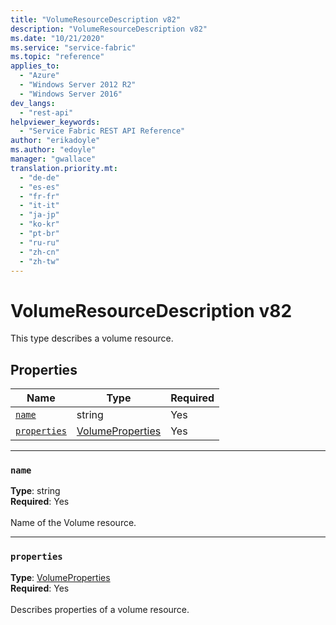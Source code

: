 ```yaml
---
title: "VolumeResourceDescription v82"
description: "VolumeResourceDescription v82"
ms.date: "10/21/2020"
ms.service: "service-fabric"
ms.topic: "reference"
applies_to: 
  - "Azure"
  - "Windows Server 2012 R2"
  - "Windows Server 2016"
dev_langs: 
  - "rest-api"
helpviewer_keywords: 
  - "Service Fabric REST API Reference"
author: "erikadoyle"
ms.author: "edoyle"
manager: "gwallace"
translation.priority.mt: 
  - "de-de"
  - "es-es"
  - "fr-fr"
  - "it-it"
  - "ja-jp"
  - "ko-kr"
  - "pt-br"
  - "ru-ru"
  - "zh-cn"
  - "zh-tw"
---
```

# VolumeResourceDescription v82

This type describes a volume resource.

## Properties
| Name | Type | Required |
| --- | --- | --- |
| [`name`](#name) | string | Yes |
| [`properties`](#properties) | [VolumeProperties](sfclient-v82-model-volumeproperties.md) | Yes |

____
### `name`
__Type__: string <br/>
__Required__: Yes<br/>
<br/>
Name of the Volume resource.

____
### `properties`
__Type__: [VolumeProperties](sfclient-v82-model-volumeproperties.md) <br/>
__Required__: Yes<br/>
<br/>
Describes properties of a volume resource.
